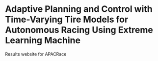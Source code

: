 # Adaptive Planning and Control with Time-Varying Tire Models for Autonomous Racing Using Extreme Learning Machine

Results website for APACRace

